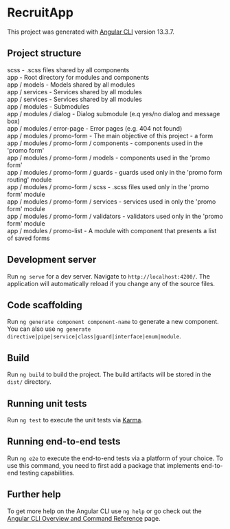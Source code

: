# RecruitApp

This project was generated with [Angular CLI](https://github.com/angular/angular-cli) version 13.3.7.

## Project structure

scss - .scss files shared by all components \
app - Root directory for modules and components \
app / models - Models shared by all modules \
app / services - Services shared by all modules \
app / services - Services shared by all modules \
app / modules - Submodules \
app / modules / dialog - Dialog submodule (e.q yes/no dialog and message box) \
app / modules / error-page - Error pages (e.g. 404 not found) \
app / modules / promo-form - The main objective of this project - a form \
app / modules / promo-form / components - components used in the 'promo form' \
app / modules / promo-form / models - components used in the 'promo form' \
app / modules / promo-form / guards - guards used only in the 'promo form routing' module \
app / modules / promo-form / scss - .scss files used only in the 'promo form' module \
app / modules / promo-form / services - services used in only the 'promo form' module \
app / modules / promo-form / validators - validators used only in the 'promo form' module \
app / modules / promo-list - A module with component that presents a list of saved forms


## Development server

Run `ng serve` for a dev server. Navigate to `http://localhost:4200/`. The application will automatically reload if you change any of the source files.

## Code scaffolding

Run `ng generate component component-name` to generate a new component. You can also use `ng generate directive|pipe|service|class|guard|interface|enum|module`.

## Build

Run `ng build` to build the project. The build artifacts will be stored in the `dist/` directory.

## Running unit tests

Run `ng test` to execute the unit tests via [Karma](https://karma-runner.github.io).

## Running end-to-end tests

Run `ng e2e` to execute the end-to-end tests via a platform of your choice. To use this command, you need to first add a package that implements end-to-end testing capabilities.

## Further help

To get more help on the Angular CLI use `ng help` or go check out the [Angular CLI Overview and Command Reference](https://angular.io/cli) page.
